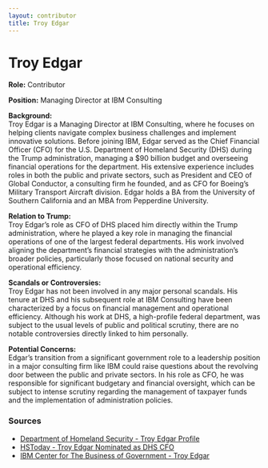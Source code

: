 ```yaml
---
layout: contributor  
title: Troy Edgar  
---
```


# Troy Edgar

**Role:** Contributor

**Position:** Managing Director at IBM Consulting

**Background:**  
Troy Edgar is a Managing Director at IBM Consulting, where he focuses on helping clients navigate complex business challenges and implement innovative solutions. Before joining IBM, Edgar served as the Chief Financial Officer (CFO) for the U.S. Department of Homeland Security (DHS) during the Trump administration, managing a $90 billion budget and overseeing financial operations for the department. His extensive experience includes roles in both the public and private sectors, such as President and CEO of Global Conductor, a consulting firm he founded, and as CFO for Boeing’s Military Transport Aircraft division. Edgar holds a BA from the University of Southern California and an MBA from Pepperdine University.

**Relation to Trump:**  
Troy Edgar’s role as CFO of DHS placed him directly within the Trump administration, where he played a key role in managing the financial operations of one of the largest federal departments. His work involved aligning the department’s financial strategies with the administration’s broader policies, particularly those focused on national security and operational efficiency.

**Scandals or Controversies:**  
Troy Edgar has not been involved in any major personal scandals. His tenure at DHS and his subsequent role at IBM Consulting have been characterized by a focus on financial management and operational efficiency. Although his work at DHS, a high-profile federal department, was subject to the usual levels of public and political scrutiny, there are no notable controversies directly linked to him personally.

**Potential Concerns:**  
Edgar’s transition from a significant government role to a leadership position in a major consulting firm like IBM could raise questions about the revolving door between the public and private sectors. In his role as CFO, he was responsible for significant budgetary and financial oversight, which can be subject to intense scrutiny regarding the management of taxpayer funds and the implementation of administration policies.

### Sources
- [Department of Homeland Security - Troy Edgar Profile](https://www.dhs.gov/archive/person/troy-d-edgar)
- [HSToday - Troy Edgar Nominated as DHS CFO](https://www.hstoday.us/federal-pages/dhs/troy-d-edgar-nominated-for-chief-financial-officer-department-of-homeland-security/)
- [IBM Center for The Business of Government - Troy Edgar](https://www.businessofgovernment.org/bio/troy-edgar)

